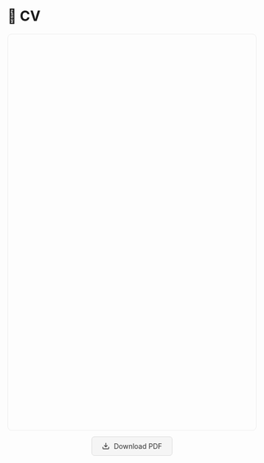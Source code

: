 # 📄 CV

<div id="pdf-viewer" style="height: 800px; overflow: auto; border: 1px solid #eee; border-radius: 8px; margin-bottom: 12px;"></div>

<!-- 下载按钮容器 -->
<div style="text-align: center;">
  <a href="../_pages/test.pdf" download style="
    display: inline-flex;
    align-items: center;
    gap: 8px;
    padding: 10px 20px;
    background: #f5f5f5;
    color: #333;
    border: 1px solid #ddd;
    border-radius: 6px;
    text-decoration: none;
    font-family: -apple-system, sans-serif;
    font-size: 14px;
    transition: all 0.2s;
  ">
    <!-- Font Awesome 下载图标（纯SVG，无需外部依赖） -->
    <svg width="16" height="16" viewBox="0 0 24 24" fill="none" stroke="currentColor" stroke-width="2">
      <path d="M21 15v4a2 2 0 0 1-2 2H5a2 2 0 0 1-2-2v-4"></path>
      <polyline points="7 10 12 15 17 10"></polyline>
      <line x1="12" y1="15" x2="12" y2="3"></line>
    </svg>
    Download PDF
  </a>
</div>

<script src="https://cdnjs.cloudflare.com/ajax/libs/pdf.js/2.12.313/pdf.min.js"></script>
<script>
  // PDF渲染逻辑（保持不变）
  pdfjsLib.GlobalWorkerOptions.workerSrc = 'https://cdnjs.cloudflare.com/ajax/libs/pdf.js/2.12.313/pdf.worker.min.js';
  pdfjsLib.getDocument('../_pages/test.pdf').promise.then(function(pdf) {
    renderPage(pdf, 1);
  }).catch(function(error) {
    document.getElementById('pdf-viewer').innerHTML = 
      '<p style="color:red; padding:20px;">PDF加载错误: 请尝试<a href="../_pages/test.pdf" download>直接下载</a></p>';
  });

  function renderPage(pdf, pageNumber) {
    pdf.getPage(pageNumber).then(function(page) {
      var viewer = document.getElementById('pdf-viewer');
      var scale = viewer.clientWidth / page.getViewport({ scale: 1.0 }).width * 0.95;
      var viewport = page.getViewport({ scale: scale });
      
      var canvas = document.createElement('canvas');
      canvas.height = viewport.height;
      canvas.width = viewport.width;
      
      viewer.innerHTML = '';
      viewer.appendChild(canvas);
      
      page.render({
        canvasContext: canvas.getContext('2d'),
        viewport: viewport
      });
    });
  }
</script>



<!--
# 📄 CV

## Zhou Jin

![Profile Picture](../../images/zj.jpg) 

**Hangzhou, China**  
**Email:** z.jin@zju.edu.cn  
**Github:** [GitHub Profile](https://github.com/dashboard)
**Google Scholar:** [Google Scholar Profile](https://scholar.google.com/citations?hl=zh-CN&user=Iw11vncAAAAJ&view_op=list_works&sortby=pubdate)
**ORCID:** [ORCID iD](https://orcid.org/0000-0002-0632-9494)

---

## Focusing on
Electronic Design Automation (EDA), VLSI CAD, Design Automation and Circuit Simulation.

---

## Current Position
**March 2025 - Present**  
Hundred-Talents Program Researcher  
Zhejiang University, School of Integrated Circuits

---

## Previous Positions
- **2023 - 2025**  
  Associate Professor, Doctoral Supervisor  
  China University of Petroleum (Beijing), School of Artificial Intelligence
- **2018 - 2022**  
  Lecturer, Master’s Supervisor  
  China University of Petroleum (Beijing), School of Information Science and Engineering
- **2016 - 2017**  
  Postdoctoral Researcher  
  Waseda University, Research Center
- **2013 - 2014**  
  GCOE Researcher  
  Waseda University, Global COE Program (21st Century Center of Excellence)

---

## Education Background
- **Ph.D. in Engineering (2012 - 2015)**  
  Waseda University, Department of Large-Scale Integrated Circuit Systems
- **M.Eng. in Engineering (2010 - 2012)**  
  Waseda University, Department of Large-Scale Integrated Circuit Systems
- **B.Sc. in Computer Science and Technology (2006 - 2010)**  
  Nanjing University, Department of Computer Science and Technology

---

## Honors and Awards
### Best Paper Awards
- SC ‘24 (CCF - A International Top - tier Conference)
  - Best Paper Award Nomination (2024)
- SC ‘23 (CCF - A International Top - tier Conference)
  - Best Paper Award
  - First recipient from Mainland China
  - Only winner at the conference (2023)
- ISEDA ‘23
  - Honorable Mention Paper Award (2023)

### Young Scientist Awards
- EDA² Open Innovation Collaboration Mechanism
  - Youth Science and Technology Award (First Edition, Sole Recipient) (2023)
- Institute of Electrical Engineers of Japan (IEE) Kyushu Branch
  - Kyushu Branch President’s Award (2013)
  

### Academic Recognition
- Beijing Association for Science and Technology
  - Selected for “Capital Frontier Academic Achievements” (2024)
  - Selected for “Youth Talent Support Program” (2022 - 2024)

  -->
